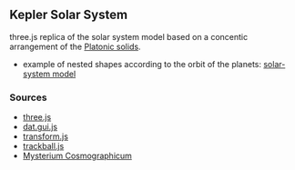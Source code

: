 Kepler Solar System
----------------------------------------------------------------------------------
three.js replica of the solar system model based on a concentic arrangement of the [Platonic solids](https://en.wikipedia.org/wiki/Platonic_solid).

- example of nested shapes according to the orbit of the planets: [solar-system model](http://13.91.141.66/)

### Sources
 * [three.js](https://threejs.org/)
 * [dat.gui.js](https://github.com/dataarts/dat.gui)
 * [transform.js](https://threejs.org/docs/#examples/en/controls/TransformControls)
 * [trackball.js](https://threejs.org/docs/#examples/en/controls/TrackballControls)
 * [Mysterium Cosmographicum](https://en.wikipedia.org/wiki/Mysterium_Cosmographicum)


